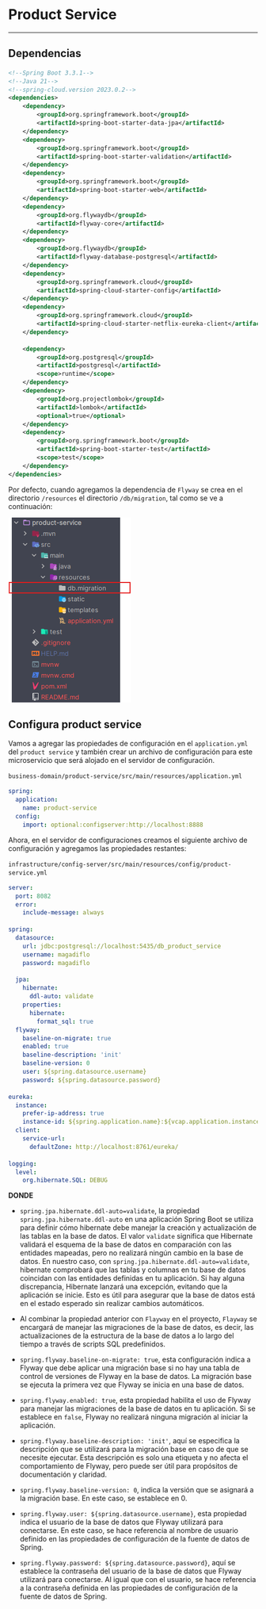 # Product Service

---

## Dependencias

````xml
<!--Spring Boot 3.3.1-->
<!--Java 21-->
<!--spring-cloud.version 2023.0.2-->
<dependencies>
    <dependency>
        <groupId>org.springframework.boot</groupId>
        <artifactId>spring-boot-starter-data-jpa</artifactId>
    </dependency>
    <dependency>
        <groupId>org.springframework.boot</groupId>
        <artifactId>spring-boot-starter-validation</artifactId>
    </dependency>
    <dependency>
        <groupId>org.springframework.boot</groupId>
        <artifactId>spring-boot-starter-web</artifactId>
    </dependency>
    <dependency>
        <groupId>org.flywaydb</groupId>
        <artifactId>flyway-core</artifactId>
    </dependency>
    <dependency>
        <groupId>org.flywaydb</groupId>
        <artifactId>flyway-database-postgresql</artifactId>
    </dependency>
    <dependency>
        <groupId>org.springframework.cloud</groupId>
        <artifactId>spring-cloud-starter-config</artifactId>
    </dependency>
    <dependency>
        <groupId>org.springframework.cloud</groupId>
        <artifactId>spring-cloud-starter-netflix-eureka-client</artifactId>
    </dependency>

    <dependency>
        <groupId>org.postgresql</groupId>
        <artifactId>postgresql</artifactId>
        <scope>runtime</scope>
    </dependency>
    <dependency>
        <groupId>org.projectlombok</groupId>
        <artifactId>lombok</artifactId>
        <optional>true</optional>
    </dependency>
    <dependency>
        <groupId>org.springframework.boot</groupId>
        <artifactId>spring-boot-starter-test</artifactId>
        <scope>test</scope>
    </dependency>
</dependencies>
````

Por defecto, cuando agregamos la dependencia de `Flyway` se crea en el directorio `/resources` el
directorio `/db/migration`, tal como se ve a continuación:

![01.default-folder-by-flyway.png](assets/01.default-folder-by-flyway.png)

## Configura product service

Vamos a agregar las propiedades de configuración en el `application.yml` del `product service` y también crear un
archivo de configuración para este microservicio que será alojado en el servidor de configuración.

`business-domain/product-service/src/main/resources/application.yml`

````yml
spring:
  application:
    name: product-service
  config:
    import: optional:configserver:http://localhost:8888
````

Ahora, en el servidor de configuraciones creamos el siguiente archivo de configuración y agregamos las propiedades
restantes:

`infrastructure/config-server/src/main/resources/config/product-service.yml`

````yml
server:
  port: 8082
  error:
    include-message: always

spring:
  datasource:
    url: jdbc:postgresql://localhost:5435/db_product_service
    username: magadiflo
    password: magadiflo

  jpa:
    hibernate:
      ddl-auto: validate
    properties:
      hibernate:
        format_sql: true
  flyway:
    baseline-on-migrate: true
    enabled: true
    baseline-description: 'init'
    baseline-version: 0
    user: ${spring.datasource.username}
    password: ${spring.datasource.password}

eureka:
  instance:
    prefer-ip-address: true
    instance-id: ${spring.application.name}:${vcap.application.instance_id:${spring.application.instance_id:${random.value}}}
  client:
    service-url:
      defaultZone: http://localhost:8761/eureka/

logging:
  level:
    org.hibernate.SQL: DEBUG
````

**DONDE**

- `spring.jpa.hibernate.ddl-auto=validate`, la propiedad `spring.jpa.hibernate.ddl-auto` en una aplicación Spring Boot
  se utiliza para definir cómo hibernate debe manejar la creación y actualización de las tablas en la base de datos. El
  valor `validate` significa que Hibernate validará el esquema de la base de datos en comparación con las entidades
  mapeadas, pero no realizará ningún cambio en la base de datos. En nuestro caso,
  con `spring.jpa.hibernate.ddl-auto=validate`, hibernate comprobará que las tablas y columnas en tu base de datos
  coincidan con las entidades definidas en tu aplicación. Si hay alguna discrepancia, Hibernate lanzará una excepción,
  evitando que la aplicación se inicie. Esto es útil para asegurar que la base de datos está en el estado esperado sin
  realizar cambios automáticos.


- Al combinar la propiedad anterior con `Flayway` en el proyecto, `Flayway`  se encargará de manejar las migraciones de
  la base de datos, es decir, las actualizaciones de la estructura de la base de datos a lo largo del tiempo a través de
  scripts SQL predefinidos.


- `spring.flyway.baseline-on-migrate: true`, esta configuración indica a Flyway que debe aplicar una migración base si
  no hay una tabla de control de versiones de Flyway en la base de datos. La migración base se ejecuta la primera vez
  que Flyway se inicia en una base de datos.


- `spring.flyway.enabled: true`, esta propiedad habilita el uso de Flyway para manejar las migraciones de la base de
  datos en tu aplicación. Si se establece en `false`, Flyway no realizará ninguna migración al iniciar la aplicación.


- `spring.flyway.baseline-description: 'init'`, aquí se especifica la descripción que se utilizará para la migración
  base en caso de que se necesite ejecutar. Esta descripción es solo una etiqueta y no afecta el comportamiento de
  Flyway, pero puede ser útil para propósitos de documentación y claridad.


- `spring.flyway.baseline-version: 0`, indica la versión que se asignará a la migración base. En este caso, se establece
  en 0.


- `spring.flyway.user: ${spring.datasource.username}`, esta propiedad indica el usuario de la base de datos que Flyway
  utilizará para conectarse. En este caso, se hace referencia al nombre de usuario definido en las propiedades de
  configuración de la fuente de datos de Spring.


- `spring.flyway.password: ${spring.datasource.password}`, aquí se establece la contraseña del usuario de la base de
  datos que Flyway utilizará para conectarse. Al igual que con el usuario, se hace referencia a la contraseña definida
  en las propiedades de configuración de la fuente de datos de Spring.

